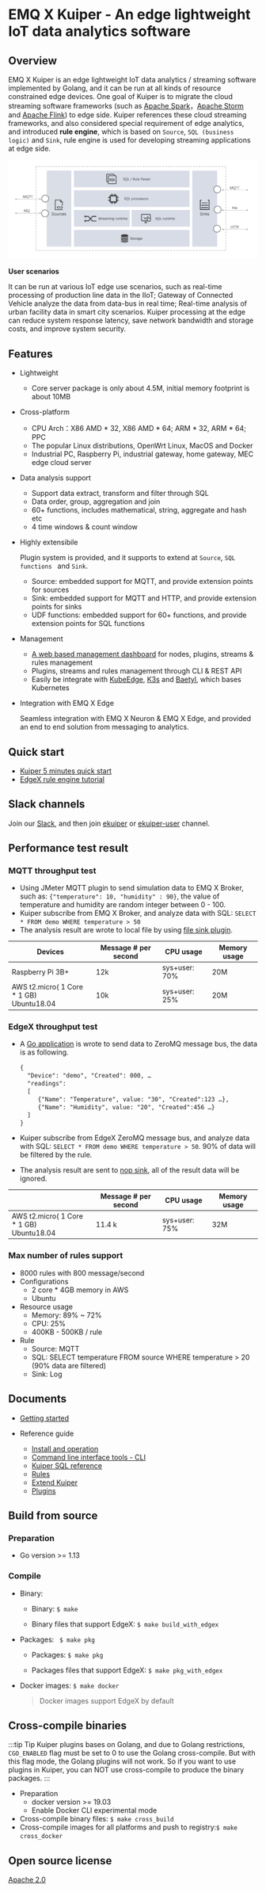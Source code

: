 # EMQ X Kuiper - An edge lightweight IoT data analytics software

## Overview

EMQ X Kuiper is an edge lightweight IoT data analytics / streaming software implemented by Golang, and it can be run at all kinds of resource constrained edge devices. One goal of Kuiper is to migrate the cloud streaming software frameworks (such as [Apache Spark](https://spark.apache.org)，[Apache Storm](https://storm.apache.org) and [Apache Flink](https://flink.apache.org)) to edge side.  Kuiper references these cloud streaming frameworks, and also considered special requirement of edge analytics, and introduced **rule engine**, which is based on ``Source``, ``SQL (business logic)`` and ``Sink``, rule engine is used for developing streaming applications at edge side.

![arch](./arch.png)

**User scenarios**

It can be run at various IoT edge use scenarios, such as real-time processing of production line data in the IIoT; Gateway of Connected Vehicle analyze the data from data-bus in real time; Real-time analysis of urban facility data in smart city scenarios. Kuiper processing at the edge can reduce system response latency, save network bandwidth and storage costs, and improve system security.

## Features

- Lightweight

  - Core server package is only about 4.5M, initial memory footprint is about 10MB

- Cross-platform

  - CPU Arch：X86 AMD * 32, X86 AMD * 64; ARM * 32, ARM * 64; PPC
  - The popular Linux distributions, OpenWrt Linux, MacOS and Docker
  - Industrial PC, Raspberry Pi, industrial gateway, home gateway, MEC edge cloud server

- Data analysis support

  - Support data extract, transform and filter through SQL 
  - Data order, group, aggregation and join
  - 60+ functions, includes mathematical, string, aggregate and hash etc
  - 4 time windows & count window

- Highly extensibile 

  Plugin system is provided,  and it supports to extend at ``Source``, ``SQL functions `` and ``Sink``.

  - Source: embedded support for MQTT, and provide extension points for sources
  - Sink: embedded support for MQTT and HTTP, and provide extension points for sinks
  - UDF functions: embedded support for 60+ functions, and provide extension points for SQL functions

- Management

  - [A web based management dashboard](https://hub.docker.com/r/emqx/kuiper-manager) for nodes, plugins, streams & rules management
  - Plugins, streams and rules management through CLI & REST API
  - Easily be integrate with [KubeEdge](https://github.com/kubeedge/kubeedge), [K3s](https://github.com/rancher/k3s) and [Baetyl](https://github.com/baetyl/baetyl), which bases Kubernetes

- Integration with EMQ X Edge

  Seamless integration with EMQ X Neuron & EMQ X Edge, and provided an end to end solution from messaging to analytics. 

## Quick start

- [Kuiper 5 minutes quick start](./quick_start_docker.md)
- [EdgeX rule engine tutorial](./edgex/edgex_rule_engine_tutorial.md)

## Slack channels
Join our [Slack](https://join.slack.com/t/lfedge/shared_invite/zt-7kavdtmq-SeyFzM2CEABBcKYGEVCgkw), and then join [ekuiper](https://lfedge.slack.com/archives/C024F4P7KCK) or [ekuiper-user](https://lfedge.slack.com/archives/C024F4SMEMR) channel.

## Performance test result

### MQTT throughput test

- Using JMeter MQTT plugin to send simulation data to EMQ X Broker, such as: ``{"temperature": 10, "humidity" : 90}``, the value of temperature and humidity are random integer between 0 - 100.
- Kuiper subscribe from EMQ X Broker, and analyze data with SQL: ``SELECT * FROM demo WHERE temperature > 50 `` 
- The analysis result are wrote to local file by using [file sink plugin](./plugins/sinks/file.md).

| Devices                                        | Message # per second | CPU usage     | Memory usage |
| ---------------------------------------------- | -------------------- | ------------- | ------------ |
| Raspberry Pi 3B+                               | 12k                  | sys+user: 70% | 20M          |
| AWS t2.micro( 1 Core * 1 GB) <br />Ubuntu18.04 | 10k                  | sys+user: 25% | 20M          |

### EdgeX throughput test

- A [Go application](https://github.com/emqx/kuiper/tree/master/fvt_scripts/edgex/benchmark/pub.go) is wrote to send data to ZeroMQ message bus, the data is as following.

  ```
  {
    "Device": "demo", "Created": 000, …
    "readings": 
    [
       {"Name": "Temperature", value: "30", "Created":123 …},
       {"Name": "Humidity", value: "20", "Created":456 …}
    ]
  }
  ```

- Kuiper subscribe from EdgeX ZeroMQ message bus, and analyze data with SQL: ``SELECT * FROM demo WHERE temperature > 50``. 90% of data will be filtered by the rule.

- The analysis result are sent to [nop sink](./rules/sinks/nop.md), all of the result data will be ignored.

|                                                | Message # per second | CPU usage     | Memory usage |
| ---------------------------------------------- | -------------------- | ------------- | ------------ |
| AWS t2.micro( 1 Core * 1 GB) <br />Ubuntu18.04 | 11.4 k               | sys+user: 75% | 32M          |

### Max number of rules support

- 8000 rules with 800 message/second
- Configurations
  - 2 core * 4GB memory in AWS
  - Ubuntu
- Resource usage
  - Memory: 89% ~ 72%
  - CPU: 25%
  - 400KB - 500KB / rule
- Rule
  - Source: MQTT
  - SQL: SELECT temperature FROM source WHERE temperature > 20 (90% data are filtered) 
  - Sink: Log

## Documents

- [Getting started](./getting_started.md) 

- Reference guide
  - [Install and operation](./getting_started.md)
  - [Command line interface tools - CLI](./cli/overview.md)
  - [Kuiper SQL reference](./sqls/overview.md)
  - [Rules](./rules/overview.md)
  - [Extend Kuiper](./extension/overview.md)
  - [Plugins](./plugins/overview.md)

## Build from source

### Preparation

- Go version >= 1.13

### Compile

+ Binary: 

  - Binary: `$ make`

  - Binary files that support EdgeX: `$ make build_with_edgex`

+ Packages: `` $ make pkg``

  - Packages: `$ make pkg`

  - Packages files that support EdgeX: `$ make pkg_with_edgex`

+ Docker images: `$ make docker`

  > Docker images support EdgeX by default

## Cross-compile binaries

:::tip Tip
Kuiper plugins bases on Golang, and due to Golang restrictions, ``CGO_ENABLED``  flag must be set to 0 to use the Golang cross-compile. But with this flag mode, the Golang plugins will not work. So if you want to use plugins in Kuiper, you can NOT use cross-compile to produce the binary packages.
:::

- Preparation
  - docker version >= 19.03
  - Enable Docker CLI  experimental mode
- Cross-compile binary files: ``$ make cross_build``
- Cross-compile images for all platforms and push to registry:``$ make cross_docker``

## Open source license

[Apache 2.0](https://github.com/emqx/kuiper/blob/master/LICENSE)
